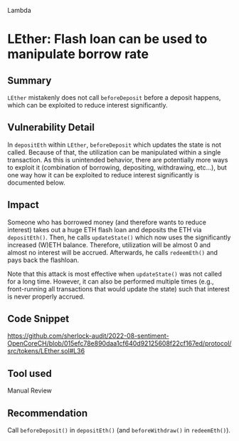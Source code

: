 Lambda
# LEther: Flash loan can be used to manipulate borrow rate

## Summary
`LEther` mistakenly does not call `beforeDeposit` before a deposit happens, which can be exploited to reduce interest significantly.

## Vulnerability Detail
In `depositEth` within `LEther`, `beforeDeposit` which updates the state is not called. Because of that, the utilization can be manipulated within a single transaction. As this is unintended behavior, there are potentially more ways to exploit it (combination of borrowing, depositing, withdrawing, etc...), but one way how it can be exploited to reduce interest significantly is documented below.

## Impact
Someone who has borrowed money (and therefore wants to reduce interest) takes out a huge ETH flash loan and deposits the ETH via `depositEth()`. Then, he calls `updateState()` which now uses the significantly increased (W)ETH balance. Therefore, utilization will be almost 0 and almost no interest will be accrued. Afterwards, he calls `redeemEth()` and pays back the flashloan.

Note that this attack is most effective when `updateState()` was not called for a long time. However, it can also be performed multiple times (e.g., front-running all transactions that would update the state) such that interest is never properly accrued.

## Code Snippet
https://github.com/sherlock-audit/2022-08-sentiment-OpenCoreCH/blob/015efc78e890daa1cf640d92125608f22cf167ed/protocol/src/tokens/LEther.sol#L36

## Tool used

Manual Review

## Recommendation
Call `beforeDeposit()` in `depositEth()` (and `beforeWithdraw()` in `redeemEth()`).